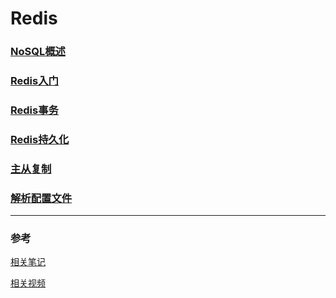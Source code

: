 # Redis

### [NoSQL概述](./NoSQL概述/NoSql入门和概述.md)

### [Redis入门](./Redis入门/Redis入门.md)

### [Redis事务](./Redis事务/Redis事务.md)

### [Redis持久化](./Redis持久化/Redis持久化.md)

### [主从复制](./主从复制/主从复制.md)

### [解析配置文件](./解析配置文件/解析配置文件.md)



---

### 参考

[相关笔记](./相关课件.mmap)

[相关视频](https://www.bilibili.com/video/BV1oW411u75R?from=search&seid=10243343109140985734)

